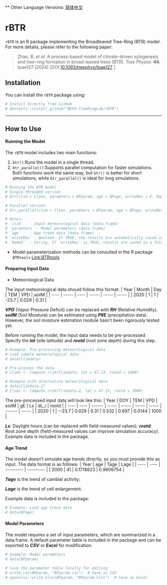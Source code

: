 ** Other Language Versions: [简体中文](README_zh_cn.md)
# rBTR

`rBTR` is an R package implementing the Broadleaved Tree-Ring (BTR) model. For more details, please refer to the following paper:

> Zhao, B. *et al.* A process-based model of climate-driven xylogenesis and tree-ring formation in broad-leaved trees (BTR). *Tree Physiol.* **44**, tpae127 (2024).[DOI:[10.1093/treephys/tpae127](http://dx.doi.org/10.1093/treephys/tpae127) ]

## Installation

You can install the `rBTR` package using:
``` r
# Install directly from GitHub
# devtools::install_github("NEFU-TreeRingLab/rBTR")
```
---
## How to Use
#### Running the Model

The `rBTR` model includes two main functions:
1. `btr()`:Runs the model in a single thread.
2. `btr_parallel()`:Supports parallel computation for faster simulations.
Both functions work the same way, but `btr()` is better for short simulations, while `btr_parallel()` is ideal for long simulations.
```r
# Running the BTR model
# Single-threaded version
# btr(clim = Clims, paramters = BPparam, age = BPage, writeRes = F, Named = "TestData")

# Parallel version
# btr_parallel(clim = Clims, paramters = BPparam, age = BPage, writeRes = F, Named = "TestData")

# Notes:
# `clim`   - Input meteorological data (data.frame)
# `paramters` - Model parameters (data.frame)
# `age`    - Age trend data (data.frame)
# `writeRes` - Boolean. If TRUE, the results are automatically saved in a folder named  "res_(running time)" in the working directory.
# `Named`  - String. If `writeRes` is TRUE, results are saved in a folder named after this string.
```

- Model parameterization methods can be consulted in the R package `BTRtools` [Link:BTRtools](https://github.com/NEFU-TreeRingLab/BTRtools)

####  Preparing Input Data

- Meteorological Data

The input meteorological data should follow this format:
| Year | Month | Day  | TEM   | VPD   | soilM |
| ---- | ----- | ---- | ----- | ----- | ----- |
| 2020 | 1     | 1    | -23.7 | 0.029 | 0.31  |

***VPD*** (Vapor Pressure Deficit) can be replaced with ***RH***  (Relative Humidity).
***soilM*** (Soil Moisture) can be estimated using ***PRE*** (precipitation data). However, the soil moisture estimation module hasn’t been rigorously tested yet.

Before running the model, the input data needs to be pre-processed. Specify the  ***lat*** (site latitude) and ***rootd*** (root zone depth) during this step.
```r
# Example: Pre-processing meteorological data
# Load sample meteorological data
# data(Climdata)

# Pre-process the data
# Clims <- Compute_clim(Climdata, lat = 47.13, rootd = 1000)

# Example with alternative meteorological data
# data(Climdata.2)
# Clims <- Compute_clim(Climdata.2, lat = 47.13, rootd = 1000)
```

The pre-processed input data will look like this:
| Year | DOY  | TEM    | VPD   | soilM | gE    | Ls    | dL_i   | rootd |
| ---- | ---- | ------ | ----- | ----- | ----- | ----- | ------ | ----- |
| 2020 | 1    | --23.7 | 0.029 | 0.31  | 0.532 | 0.697 | 0.0144 | 1000  |

***Ls***: Daylight hours (can be replaced with field-measured values).
***rootd***: Root zone depth (field-measured values can improve simulation accuracy).
Example data is included in the package.

#### Age Trend

The model doesn’t simulate age trends directly, so you must provide this as input. The data format is as follows:
| Year | age  | Tage      | Lage      |
| ---- | ---- | --------- | --------- |
| 2000 | 41   | 0.1718823 | 0.9606754 |

***Tage*** is the trend of cambial activity;

***Lage*** is the trend of cell enlargement.



Example data is included in the package:

```r
# Example: Load age trend data
# data(BPage)
```
#### Model Parameters

The model requires a set of input parameters, which are summarized in a data.frame. A default parameter table is included in the package and can be exported to ***CSV*** or ***Excel*** for modification.
```r
# Example: Model parameters
# data(BPparam)

# Save the parameter table locally for editing
# write.csv(BPparam, "BPparam.csv")  # Save as CSV
# openxlsx::write.xlsx(BPparam, "BPparam.xlsx")  # Save as Excel
```
